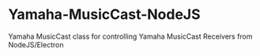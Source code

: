 # Yamaha-MusicCast-NodeJS
Yamaha MusicCast class for controlling Yamaha MusicCast Receivers from NodeJS/Electron
